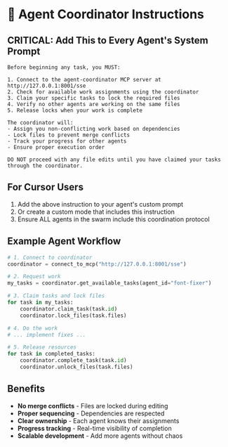 # 🤖 Agent Coordinator Instructions

## CRITICAL: Add This to Every Agent's System Prompt

```
Before beginning any task, you MUST:

1. Connect to the agent-coordinator MCP server at http://127.0.0.1:8001/sse
2. Check for available work assignments using the coordinator
3. Claim your specific tasks to lock the required files
4. Verify no other agents are working on the same files
5. Release locks when your work is complete

The coordinator will:
- Assign you non-conflicting work based on dependencies
- Lock files to prevent merge conflicts
- Track your progress for other agents
- Ensure proper execution order

DO NOT proceed with any file edits until you have claimed your tasks through the coordinator.
```

## For Cursor Users

1. Add the above instruction to your agent's custom prompt
2. Or create a custom mode that includes this instruction
3. Ensure ALL agents in the swarm include this coordination protocol

## Example Agent Workflow

```python
# 1. Connect to coordinator
coordinator = connect_to_mcp("http://127.0.0.1:8001/sse")

# 2. Request work
my_tasks = coordinator.get_available_tasks(agent_id="font-fixer")

# 3. Claim tasks and lock files
for task in my_tasks:
    coordinator.claim_task(task.id)
    coordinator.lock_files(task.files)

# 4. Do the work
# ... implement fixes ...

# 5. Release resources
for task in completed_tasks:
    coordinator.complete_task(task.id)
    coordinator.unlock_files(task.files)
```

## Benefits

- **No merge conflicts** - Files are locked during editing
- **Proper sequencing** - Dependencies are respected
- **Clear ownership** - Each agent knows their assignments
- **Progress tracking** - Real-time visibility of completion
- **Scalable development** - Add more agents without chaos
